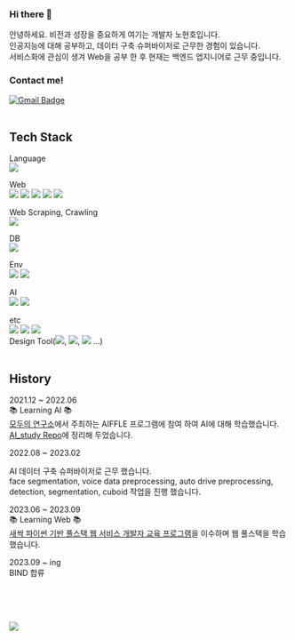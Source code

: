 ### Hi there 👋

안녕하세요. 비전과 성장을 중요하게 여기는 개발자 노현호입니다.   
인공지능에 대해 공부하고, 데이터 구축 슈퍼바이저로 근무한 경험이 있습니다.   
서비스화에 관심이 생겨 Web을 공부 한 후 현재는 백엔드 엡지니어로 근무 중입니다.


### Contact me!

[![Gmail Badge](https://img.shields.io/badge/Gmail-d14836?style=flat-square&logo=Gmail&logoColor=white&link=mailto:noehyeanhoo@gmail.com)](mailto:noehyeanhoo@gmail.com)
<br/><br/>

## Tech Stack   
Language
<br/>
<img src="https://img.shields.io/badge/Python-3766AB?style=flat-square&logo=Python&logoColor=white"/></a> 

Web
<br/>
<img src="https://img.shields.io/badge/HTML5-E34F26?style=flat-square&logo=HTML5&logoColor=white"/></a>
<img src="https://img.shields.io/badge/CSS3-1572B6?style=flat-square&logo=CSS3&logoColor=white"/></a>
<img src="https://img.shields.io/badge/JavaScript-F7DF1E?style=flat-square&logo=JavaScript&logoColor=white"/></a>
<img src="https://img.shields.io/badge/Flask-000000?style=flat-square&logo=Flask&logoColor=white"/></a>
<img src="https://img.shields.io/badge/Jinja-B41717?style=flat-square&logo=Jinja&logoColor=white"/></a>
<br/>

Web Scraping, Crawling
<br/>
<img src="https://img.shields.io/badge/Selenium-43B02A?style=flat-square&logo=Selenium&logoColor=white"/></a> 
<br/>

DB
<br/>
<img src="https://img.shields.io/badge/sqlite-003B57?style=flat-square&logo=sqlite&logoColor=white"/></a>
<br/>

Env
<br/>
<img src="https://img.shields.io/badge/macos-000000?style=flat-square&logo=macos&logoColor=white"/></a> 
<img src="https://img.shields.io/badge/Google Colab-F9AB00?style=flat-square&logo=Google Colab&logoColor=white"/></a> 
<br/>

AI
<br/>
<img src="https://img.shields.io/badge/TensorFlow-FF6F00?style=flat-square&logo=TensorFlow&logoColor=white"/></a> 
<img src="https://img.shields.io/badge/PyTorch-EE4C2C?style=flat-square&logo=PyTorch&logoColor=white"/></a> 
<br/>

etc
<br/>
<img src="https://img.shields.io/badge/Github-181717?style=flat-square&logo=Github&logoColor=white"/></a> 
<img src="https://img.shields.io/badge/Notion-000000?style=flat-square&logo=Notion&logoColor=white"/></a> 
<img src="https://img.shields.io/badge/Slack-4A154B?style=flat-square&logo=Slack&logoColor=white"/></a> 
<br/>
Design Tool(<img src="https://img.shields.io/badge/Figma-F24E1E?style=flat-square&logo=Figma&logoColor=white"/>, <img src="https://img.shields.io/badge/Adobe Photoshop-31A8FF?style=flat-square&logo=Adobe Photoshop&logoColor=white"/>, <img src="https://img.shields.io/badge/Adobe Illustrator-FF9A00?style=flat-square&logo=Adobe Illustrator&logoColor=white"/> ...)
<br/>
<br/>

## History
2021.12 ~ 2022.06   
📚 Learning AI 📚   
[모두의 연구소](https://modulabs.co.kr/)에서 주최하는 AIFFLE 프로그램에 참여 하여 AI에 대해 학습했습니다.   
[AI_study Repo](https://github.com/cowFarmer/AI_study)에 정리해 두었습니다.   

2022.08 ~ 2023.02   
<!-- [Alchera](https://alchera.ai/)에서  -->
AI 데이터 구축 슈퍼바이저로 근무 했습니다.   
face segmentation, voice data preprocessing, auto drive preprocessing, detection, segmentation, cuboid 작업을 진행 했습니다.   

2023.06 ~ 2023.09   
📚 Learning Web 📚   
[새싹 파이썬 기반 풀스택 웹 서비스 개발자 교육 프로그램](https://github.com/cowFarmer/fullStack_sesac)을 이수하며 웹 풀스택을 학습했습니다.   


2023.09 ~ ing   
BIND 합류

<br/><br/><br/>


<a href="https://hits.seeyoufarm.com"><img src="https://hits.seeyoufarm.com/api/count/incr/badge.svg?url=https%3A%2F%2Fgithub.com%2FcowFarmer&count_bg=%230095FF&title_bg=%239C9C9C&icon=&icon_color=%23E7E7E7&title=hits&edge_flat=false"/></a>

<!-- reference -->
<!-- https://simpleicons.org/ -->
